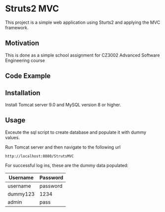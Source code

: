 # Struts2 MVC

This project is a simple web application using Sturts2 and applying the MVC framework.

## Motivation
This is done as a simple school assignment for CZ3002 Advanced Software Engineering course

## Code Example

## Installation

Install Tomcat server 9.0 and MySQL version 8 or higher.

## Usage
Exceute the sql script to create database and populate it with dummy values.

Run Tomcat server and then navigate to the following url

```http
http://localhost:8080/StrutsMVC
```
For successful log ins, these are the dummy data populated:

| Username      | Password|
| ----------- | ----------- |
| username| password       |
| dummy123| 1234        |
|admin|pass|
